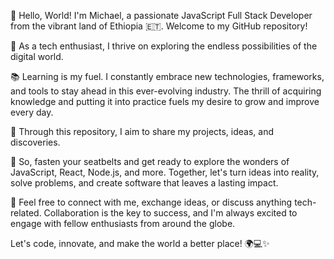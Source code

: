 👋 Hello, World! I'm Michael, a passionate JavaScript Full Stack Developer from the vibrant land of Ethiopia 🇪🇹. Welcome to my GitHub repository!

🚀 As a tech enthusiast, I thrive on exploring the endless possibilities of the digital world.

📚 Learning is my fuel. I constantly embrace new technologies, frameworks, and tools to stay ahead in this ever-evolving industry. 
The thrill of acquiring knowledge and putting it into practice fuels my desire to grow and improve every day.

🌟 Through this repository, I aim to share my projects, ideas, and discoveries. 

🔧 So, fasten your seatbelts and get ready to explore the wonders of JavaScript, React, Node.js, and more. 
Together, let's turn ideas into reality, solve problems, and create software that leaves a lasting impact.

💌 Feel free to connect with me, exchange ideas, or discuss anything tech-related. Collaboration is the key to success, 
and I'm always excited to engage with fellow enthusiasts from around the globe.

Let's code, innovate, and make the world a better place! 🌍💻✨






